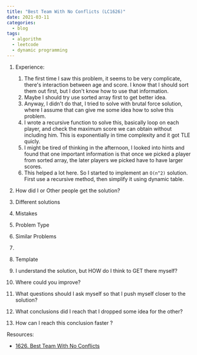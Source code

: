 ```yaml
---
title: "Best Team With No Conflicts (LC1626)"
date: 2021-03-11
categories:
  - blog
tags:
  - algorithm
  - leetcode
  - dynamic programming
---
```


1. Experience:
    1. The first time I saw this problem, it seems to be very complicate, there's interaction between age and score. I know that I should sort them out first, but I don't know how to use that information. 
    2. Maybe I should try use sorted array first to get better idea.
    3. Anyway, I didn't do that, I tried to solve with brutal force solution, where I assume that can give me some idea how to solve this problem. 
    4. I wrote a recursive function to solve this, basically loop on each player, and check the maximum score we can obtain without including him. This is exponentially in time complexity and it got TLE quicly.
    5. I might be tired of thinking in the afternoon, I looked into hints and found that one important information is that once we picked a player from sorted array, the later players we picked have to have larger scores.  
    6. This helped a lot here. So I started to implement an `O(n^2)` solution. First use a recursive method, then simplify it using dynamic table.


2. How did I or Other people get the solution? 


3. Different solutions


4. Mistakes

5. Problem Type

6. Similar Problems
  1. 


7. Template

8. I understand the solution, but HOW do I think to GET there myself?
  1. Where could you improve? 
  2. What questions should I ask myself so that I push myself closer to the solution? 
  3. What conclusions did I reach that I dropped some idea for the other? 
  4. How can I reach this conclusion faster ?



Resources:
* [1626. Best Team With No Conflicts][LeetCode Link]


[LeetCode Link]: https://leetcode.com/problems/best-team-with-no-conflicts/